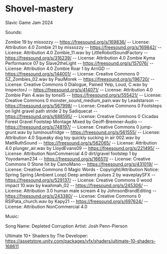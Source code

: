 # Shovel-mastery
Slavic Game Jam 2024


Sounds:

Zombie 19 by missozzy -- https://freesound.org/s/169836/ -- License: Attribution 4.0
Zombie 21 by missozzy -- https://freesound.org/s/169842/ -- License: Attribution 4.0
Zombie_11.wav by LittleRobotSoundFactory -- https://freesound.org/s/316239/ -- License: Attribution 4.0
Zombie Kyma Performance 07 by Slave2theLight -- https://freesound.org/s/157076/ -- License: Attribution 4.0
Zombie Roar 1 by ArriGD -- https://freesound.org/s/144001/ -- License: Creative Commons 0
SZ_Zombies_02.wav by PaulMorek -- https://freesound.org/s/196720/ -- License: Creative Commons 0
Dialogue, Pained Yelp, Loud, C.wav by InspectorJ -- https://freesound.org/s/414071/ -- License: Attribution 4.0
Zombie Pain 4.wav by tonsil5 -- https://freesound.org/s/555421/ -- License: Creative Commons 0
monster_sound_medium_pain.wav by Leadstarson -- https://freesound.org/s/567998/ -- License: Creative Commons 0
Footsteps on light gravel path stride 2 by Sadiquecat -- https://freesound.org/s/688595/ -- License: Creative Commons 0
Cicadas Forest Gravel Footstep Montage Mixed by Geoff-Bremner-Audio -- https://freesound.org/s/748197/ -- License: Creative Commons 0
jump-grunt.wav by luminousfridge -- https://freesound.org/s/561555/ -- License: Attribution 4.0
Squeaky dog toy quickly sucking in air 002.wav by MattRuthSound -- https://freesound.org/s/562065/ -- License: Attribution 4.0
plunger_air.wav by LloydEvans09 -- https://freesound.org/s/221495/ -- License: Attribution NonCommercial 4.0
dirt/gravel footstep 1 by Yoyodaman234 -- https://freesound.org/s/166511/ -- License: Creative Commons 0
Stone hit by CamoMano -- https://freesound.org/s/431019/ -- License: Creative Commons 0
Magic Words - Copyright/Attribution Notice: Spring Spring
[Ambient Loop] Deep ambient pulses 2 by waveplaySFX -- https://freesound.org/s/529137/ -- License: Creative Commons 0
wood impact 10.wav by kwahmah_02 -- https://freesound.org/s/245306/ -- License: Attribution 3.0
human male scream 4 by JohnsonBrandEditing -- https://freesound.org/s/243380/ -- License: Creative Commons 0
RSIPata_church.wav by Kapy21 -- https://freesound.org/s/697624/ -- License: Attribution NonCommercial 4.0

Music:

Song Name: Depleted Corruption Artist: Josh Penn-Pierson

Ultimate 10+ Shaders by The Developer: https://assetstore.unity.com/packages/vfx/shaders/ultimate-10-shaders-168611
